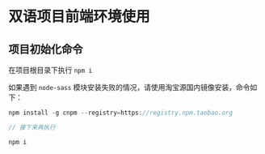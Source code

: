 # 双语项目前端环境使用

## 项目初始化命令

在项目根目录下执行 `npm i`

如果遇到 `node-sass` 模块安装失败的情况，请使用淘宝源国内镜像安装，命令如下： 

``` js
npm install -g cnpm --registry=https://registry.npm.taobao.org

// 接下来再执行

npm i
```

